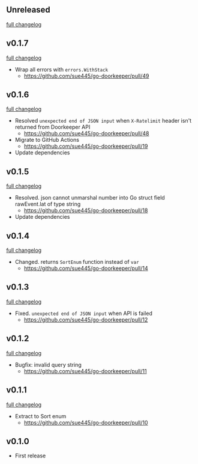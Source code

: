 ## Unreleased
[full changelog](http://github.com/sue445/go-doorkeeper/compare/v0.1.7...master)

## v0.1.7
[full changelog](http://github.com/sue445/go-doorkeeper/compare/v0.1.6...v0.1.7)

* Wrap all errors with `errors.WithStack`
  * https://github.com/sue445/go-doorkeeper/pull/49

## v0.1.6
[full changelog](http://github.com/sue445/go-doorkeeper/compare/v0.1.5...v0.1.6)

* Resolved `unexpected end of JSON input` when `X-Ratelimit` header isn't returned from Doorkeeper API
  * https://github.com/sue445/go-doorkeeper/pull/48
* Migrate to GitHub Actions
  * https://github.com/sue445/go-doorkeeper/pull/19
* Update dependencies

## v0.1.5
[full changelog](http://github.com/sue445/go-doorkeeper/compare/v0.1.4...v0.1.5)

* Resolved. json cannot unmarshal number into Go struct field rawEvent.lat of type string
  * https://github.com/sue445/go-doorkeeper/pull/18
* Update dependencies

## v0.1.4
[full changelog](http://github.com/sue445/go-doorkeeper/compare/v0.1.3...v0.1.4)

* Changed. returns `SortEnum` function instead of `var`
  * https://github.com/sue445/go-doorkeeper/pull/14

## v0.1.3
[full changelog](http://github.com/sue445/go-doorkeeper/compare/v0.1.2...v0.1.3)

* Fixed. `unexpected end of JSON input` when API is failed
  * https://github.com/sue445/go-doorkeeper/pull/12

## v0.1.2
[full changelog](http://github.com/sue445/go-doorkeeper/compare/v0.1.1...v0.1.2)

* Bugfix: invalid query string
  * https://github.com/sue445/go-doorkeeper/pull/11

## v0.1.1
[full changelog](http://github.com/sue445/go-doorkeeper/compare/v0.1.0...v0.1.1)

* Extract to Sort enum
  * https://github.com/sue445/go-doorkeeper/pull/10

## v0.1.0
* First release
